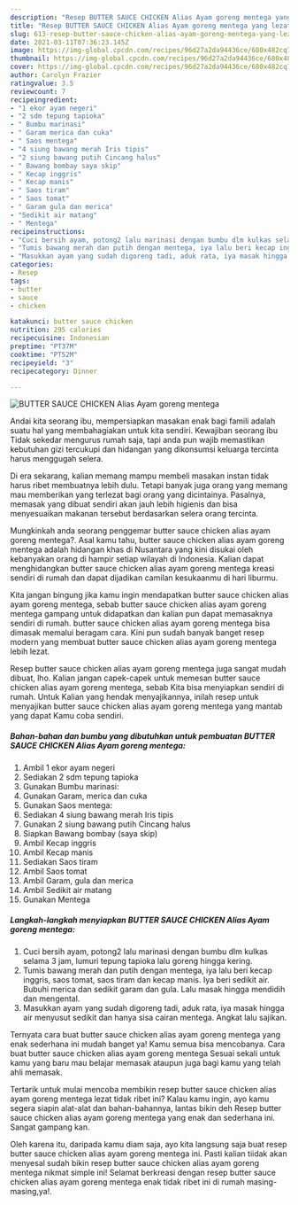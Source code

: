 ```yaml
---
description: "Resep BUTTER SAUCE CHICKEN Alias Ayam goreng mentega yang lezat dan Mudah Dibuat"
title: "Resep BUTTER SAUCE CHICKEN Alias Ayam goreng mentega yang lezat dan Mudah Dibuat"
slug: 613-resep-butter-sauce-chicken-alias-ayam-goreng-mentega-yang-lezat-dan-mudah-dibuat
date: 2021-03-11T07:36:23.145Z
image: https://img-global.cpcdn.com/recipes/96d27a2da94436ce/680x482cq70/butter-sauce-chicken-alias-ayam-goreng-mentega-foto-resep-utama.jpg
thumbnail: https://img-global.cpcdn.com/recipes/96d27a2da94436ce/680x482cq70/butter-sauce-chicken-alias-ayam-goreng-mentega-foto-resep-utama.jpg
cover: https://img-global.cpcdn.com/recipes/96d27a2da94436ce/680x482cq70/butter-sauce-chicken-alias-ayam-goreng-mentega-foto-resep-utama.jpg
author: Carolyn Frazier
ratingvalue: 3.5
reviewcount: 7
recipeingredient:
- "1 ekor ayam negeri"
- "2 sdm tepung tapioka"
- " Bumbu marinasi"
- " Garam merica dan cuka"
- " Saos mentega"
- "4 siung bawang merah Iris tipis"
- "2 siung bawang putih Cincang halus"
- " Bawang bombay saya skip"
- " Kecap inggris"
- " Kecap manis"
- " Saos tiram"
- " Saos tomat"
- " Garam gula dan merica"
- "Sedikit air matang"
- " Mentega"
recipeinstructions:
- "Cuci bersih ayam, potong2 lalu marinasi dengan bumbu dlm kulkas selama 3 jam, lumuri tepung tapioka lalu goreng hingga kering."
- "Tumis bawang merah dan putih dengan mentega, iya lalu beri kecap inggris, saos tomat, saos tiram dan kecap manis. Iya beri sedikit air. Bubuhi merica dan sedikit garam dan gula. Lalu masak hingga mendidih dan mengental."
- "Masukkan ayam yang sudah digoreng tadi, aduk rata, iya masak hingga air menyusut sedikit dan hanya sisa cairan mentega. Angkat lalu sajikan."
categories:
- Resep
tags:
- butter
- sauce
- chicken

katakunci: butter sauce chicken 
nutrition: 295 calories
recipecuisine: Indonesian
preptime: "PT37M"
cooktime: "PT52M"
recipeyield: "3"
recipecategory: Dinner

---
```



![BUTTER SAUCE CHICKEN Alias Ayam goreng mentega](https://img-global.cpcdn.com/recipes/96d27a2da94436ce/680x482cq70/butter-sauce-chicken-alias-ayam-goreng-mentega-foto-resep-utama.jpg)

Andai kita seorang ibu, mempersiapkan masakan enak bagi famili adalah suatu hal yang membahagiakan untuk kita sendiri. Kewajiban seorang ibu Tidak sekedar mengurus rumah saja, tapi anda pun wajib memastikan kebutuhan gizi tercukupi dan hidangan yang dikonsumsi keluarga tercinta harus menggugah selera.

Di era  sekarang, kalian memang mampu membeli masakan instan tidak harus ribet membuatnya lebih dulu. Tetapi banyak juga orang yang memang mau memberikan yang terlezat bagi orang yang dicintainya. Pasalnya, memasak yang dibuat sendiri akan jauh lebih higienis dan bisa menyesuaikan makanan tersebut berdasarkan selera orang tercinta. 



Mungkinkah anda seorang penggemar butter sauce chicken alias ayam goreng mentega?. Asal kamu tahu, butter sauce chicken alias ayam goreng mentega adalah hidangan khas di Nusantara yang kini disukai oleh kebanyakan orang di hampir setiap wilayah di Indonesia. Kalian dapat menghidangkan butter sauce chicken alias ayam goreng mentega kreasi sendiri di rumah dan dapat dijadikan camilan kesukaanmu di hari liburmu.

Kita jangan bingung jika kamu ingin mendapatkan butter sauce chicken alias ayam goreng mentega, sebab butter sauce chicken alias ayam goreng mentega gampang untuk didapatkan dan kalian pun dapat memasaknya sendiri di rumah. butter sauce chicken alias ayam goreng mentega bisa dimasak memalui beragam cara. Kini pun sudah banyak banget resep modern yang membuat butter sauce chicken alias ayam goreng mentega lebih lezat.

Resep butter sauce chicken alias ayam goreng mentega juga sangat mudah dibuat, lho. Kalian jangan capek-capek untuk memesan butter sauce chicken alias ayam goreng mentega, sebab Kita bisa menyiapkan sendiri di rumah. Untuk Kalian yang hendak menyajikannya, inilah resep untuk menyajikan butter sauce chicken alias ayam goreng mentega yang mantab yang dapat Kamu coba sendiri.

<!--inarticleads1-->

##### Bahan-bahan dan bumbu yang dibutuhkan untuk pembuatan BUTTER SAUCE CHICKEN Alias Ayam goreng mentega:

1. Ambil 1 ekor ayam negeri
1. Sediakan 2 sdm tepung tapioka
1. Gunakan  Bumbu marinasi:
1. Gunakan  Garam, merica dan cuka
1. Gunakan  Saos mentega:
1. Sediakan 4 siung bawang merah Iris tipis
1. Gunakan 2 siung bawang putih Cincang halus
1. Siapkan  Bawang bombay (saya skip)
1. Ambil  Kecap inggris
1. Ambil  Kecap manis
1. Sediakan  Saos tiram
1. Ambil  Saos tomat
1. Ambil  Garam, gula dan merica
1. Ambil Sedikit air matang
1. Gunakan  Mentega




<!--inarticleads2-->

##### Langkah-langkah menyiapkan BUTTER SAUCE CHICKEN Alias Ayam goreng mentega:

1. Cuci bersih ayam, potong2 lalu marinasi dengan bumbu dlm kulkas selama 3 jam, lumuri tepung tapioka lalu goreng hingga kering.
1. Tumis bawang merah dan putih dengan mentega, iya lalu beri kecap inggris, saos tomat, saos tiram dan kecap manis. Iya beri sedikit air. Bubuhi merica dan sedikit garam dan gula. Lalu masak hingga mendidih dan mengental.
1. Masukkan ayam yang sudah digoreng tadi, aduk rata, iya masak hingga air menyusut sedikit dan hanya sisa cairan mentega. Angkat lalu sajikan.




Ternyata cara buat butter sauce chicken alias ayam goreng mentega yang enak sederhana ini mudah banget ya! Kamu semua bisa mencobanya. Cara buat butter sauce chicken alias ayam goreng mentega Sesuai sekali untuk kamu yang baru mau belajar memasak ataupun juga bagi kamu yang telah ahli memasak.

Tertarik untuk mulai mencoba membikin resep butter sauce chicken alias ayam goreng mentega lezat tidak ribet ini? Kalau kamu ingin, ayo kamu segera siapin alat-alat dan bahan-bahannya, lantas bikin deh Resep butter sauce chicken alias ayam goreng mentega yang enak dan sederhana ini. Sangat gampang kan. 

Oleh karena itu, daripada kamu diam saja, ayo kita langsung saja buat resep butter sauce chicken alias ayam goreng mentega ini. Pasti kalian tiidak akan menyesal sudah bikin resep butter sauce chicken alias ayam goreng mentega nikmat simple ini! Selamat berkreasi dengan resep butter sauce chicken alias ayam goreng mentega enak tidak ribet ini di rumah masing-masing,ya!.

